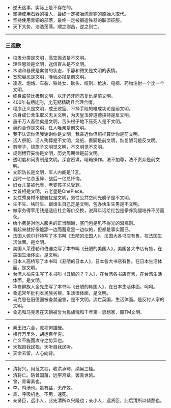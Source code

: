 - 逆天这事，实际上是不存在的。
- 坚持使用石器的猿人，最终一定被冶炼青铜的原始人取代。
- 坚持使用青铜的部落，最终一定被锻造铁器的联盟征服。
- 天下大势，浩浩荡荡。顺之则昌，逆之则亡。
---
### 三观歌
- 垃圾分类是文明，高空抛洒是不文明。
- 理性思辨是文明，迷信盲从是不文明。
- 木讷和暴戾是禽兽的状态，平静和微笑是文明的表情。
- 宽恕容忍是文明，睚眦必报是前文明。
- 凌迟、炮烙、车裂、铁处女、砍头、绞刑、枪决、电椅、药物注射一个比一个文明。
- 终身监禁比极刑文明，以牙还牙同态复仇是前文明。
- 400年有期徒刑，比无期精确且合理合情。
- 程序正义是文明，成王败寇、不择手段的唯成功论是前文明。
- 杀身成仁舍生取义无关文明，为天皇玉碎道德挟持是反文明。
- 虽千万人吾往矣是文明，舌头根子地下压死人是不文明。
- 契约合作是文明，任人唯亲是前文明。
- 我不认识你但我谢谢你是文明，我亲近你但照样算计你是前文明。
- 活人祭祀、活人殉葬是不文明，烧纸、裹脚是前文明，恢复陋习是反文明。
- 剪辫子、烧旗子文明觉文明，不文明觉不文明。
- 规则博弈妥协是文明，历史周期律是前文明。
- 透明度和问责制是文明。深宫密谋，暗箱操作。法不加尊，法不责众是前文明。
- 文职防长是文明，军人内阁是11区。
- 战时一亿总玉碎，战后一亿总忏悔。
- 妇女儿童被代表，老婆孩子总受罪。
- 女首相是文明，五老星是OnePiece。
- 女性秀身材不被骚扰是文明，男性公共空间光膀子是不文明。
- 生不生、啥时生、跟谁生自己定是文明，包办快生生男是不文明。
- 做家务得零用钱是适应社会等价交换，说拜年话给红包是豢养狗腿培养不劳而获。
- 给小费是对他人服务的正当酬谢，塞门包是见不得光的潜规则。
- 看起来就好像跪舔一边而蓄意黑一边似的，但都是事实而已。
- 法国人佩尔菲特写了本书叫《丑陋的法国人》，法国大各书店有售，在法国生活体面。是文明。
- 美国人莱德勒和伯迪克写了本书叫《丑陋的美国人》，美国各大书店有售，在美国生活体面。是文明。
- 日本人高桥写了本书叫《丑陋的日本人》，日本各大书店有售。在日本生活体面，是文明。
- 台湾人柏先生写了本书叫《丑陋的？？人》，在台湾各书店有售，在台湾生活体面。是文明。
- 华裔鲜族人金先生写了本书叫《丑陋的韩国人》，在日本生活体面。呵呵。
- 鲁迅常年批判本民族劣根，生活很体面，是文明。
- 马克思在旧德国被查禁迫害，是不文明。流亡英国，生活体面。是反衬人家的文明。
- 鲁迅和马克思在天朝被誉为民族魂和千年第一思想家，超TM文明。
---
- 秦王扫六合，虎视何雄哉。
- 横行万里外，胡运百年穷。
- 仁义不施而攻守之势异也。
- 天视自我民视，天听自我民听。
- 天命去留，人心向背。
---
- 清将兴。用范文程，收洪承畴，纳吴三桂。
- 清将亡。防曾国藩，远李鸿章，罢袁世凯。
- 曾，青霉素也。
- 李，鸡汤也。虽有益，无疗效。
- 袁，呼吸机也。不用，速死。
- 亲贤臣，远小人，此先清所以兴隆也；亲小人，远贤臣，此后清所以倾颓也。

